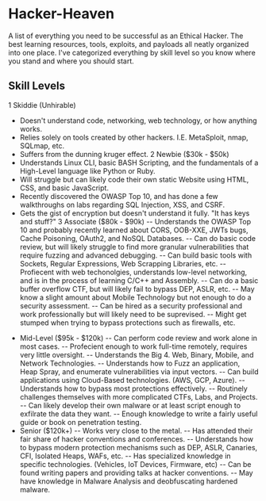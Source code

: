 # Hacker-Heaven
A list of everything you need to be successful as an Ethical Hacker.  The best learning resources, tools, exploits, and payloads all neatly organized into one place.  I've categorized everything by skill level so you know where you stand and where you should start.

## Skill Levels
1 Skiddie (Unhirable)
  * Doesn't understand code, networking, web technology, or how anything works.
  * Relies solely on tools created by other hackers.  I.E. MetaSploit, nmap, SQLmap, etc.
  * Suffers from the dunning kruger effect.
2 Newbie ($30k - $50k)
  * Understands Linux CLI, basic BASH Scripting, and the fundamentals of a High-Level language like Python or Ruby.
  * Will struggle but can likely code their own static Website using HTML, CSS, and basic JavaScript.
  * Recently discovered the OWASP Top 10, and has done a few walkthroughs on labs regarding SQL Injection, XSS, and CSRF.
  * Gets the gist of encryption but doesn't understand it fully.  "It has keys and stuff?"
3 Associate ($80k - $90k)
-- Understands the OWASP Top 10 and probably recently learned about CORS, OOB-XXE, JWTs bugs, Cache Poisoning, OAuth2, and NoSQL Databases.
-- Can do basic code review, but will likely struggle to find more granular vulnerabilities that require fuzzing and advanced debugging.
-- Can build basic tools with Sockets, Regular Expressions, Web Scrapping Libraries, etc.
-- Profiecent with web techonolgies, understands low-level networking, and is in the process of learning C/C++ and Assembly.
-- Can do a basic buffer overflow CTF, but will likely fail to bypass DEP, ASLR, etc.
-- May know a slight amount about Mobile Technology but not enough to do a security assessment.
-- Can be hired as a security professional and work professionally but will likely need to be suprevised.
-- Might get stumped when trying to bypass protections such as firewalls, etc.
- Mid-Level ($95k - $120k)
-- Can perform code review and work alone in most cases.
-- Profecient enough to work full-time remotely, requires very little oversight.
-- Understands the Big 4.  Web, Binary, Mobile, and Network Technologies.
-- Understands how to Fuzz an application, Heap Spray, and enumerate vulnerabilities via input vectors.
-- Can build applications using Cloud-Based technologies. (AWS, GCP, Azure).
-- Understands how to bypass most protections effectively.
-- Routinely challenges themselves with more complicated CTFs, Labs, and Projects.
-- Can likely develop their own malware or at least script enough to exfilrate the data they want.
-- Enough knowledge to write a fairly useful guide or book on penetration testing.
- Senior ($120k+)
-- Works very close to the metal.
-- Has attended their fair share of hacker conventions and conferences.
-- Understands how to bypass modern protection mechanisms such as DEP, ASLR, Canaries, CFI, Isolated Heaps, WAFs, etc.
-- Has specialized knowledge in specific technologies. (Vehicles, IoT Devices, Firmware, etc)
-- Can be found writing papers and providing talks at hacker conventions.
-- May have knowledge in Malware Analysis and deobfuscating hardened malware.

